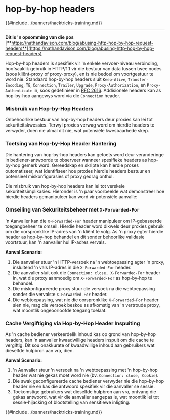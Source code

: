 # hop-by-hop headers

{{#include ../banners/hacktricks-training.md}}

---

**Dit is 'n opsomming van die pos** [**https://nathandavison.com/blog/abusing-http-hop-by-hop-request-headers**](https://nathandavison.com/blog/abusing-http-hop-by-hop-request-headers)

Hop-by-hop headers is spesifiek vir 'n enkele vervoer-niveau verbinding, hoofsaaklik gebruik in HTTP/1.1 vir die bestuur van data tussen twee nodes (soos kliënt-proxy of proxy-proxy), en is nie bedoel om voortgestuur te word nie. Standaard hop-by-hop headers sluit `Keep-Alive`, `Transfer-Encoding`, `TE`, `Connection`, `Trailer`, `Upgrade`, `Proxy-Authorization`, en `Proxy-Authenticate` in, soos gedefinieer in [RFC 2616](https://tools.ietf.org/html/rfc2616#section-13.5.1). Addisionele headers kan as hop-by-hop aangewys word via die `Connection` header.

### Misbruik van Hop-by-Hop Headers

Onbehoorlike bestuur van hop-by-hop headers deur proxies kan lei tot sekuriteitskwessies. Terwyl proxies verwag word om hierdie headers te verwyder, doen nie almal dit nie, wat potensiële kwesbaarhede skep.

### Toetsing van Hop-by-Hop Header Hantering

Die hantering van hop-by-hop headers kan getoets word deur veranderinge in bediener-antwoorde te observeer wanneer spesifieke headers as hop-by-hop gemerk word. Gereedskap en skripte kan hierdie proses outomatiseer, wat identifiseer hoe proxies hierdie headers bestuur en potensieel miskonfigurasies of proxy gedrag onthul.

Die misbruik van hop-by-hop headers kan lei tot verskeie sekuriteitsimplikasies. Hieronder is 'n paar voorbeelde wat demonstreer hoe hierdie headers gemanipuleer kan word vir potensiële aanvalle:

### Omseiling van Sekuriteitsbeheer met `X-Forwarded-For`

'n Aanvaller kan die `X-Forwarded-For` header manipuleer om IP-gebaseerde toegangbeheer te omseil. Hierdie header word dikwels deur proxies gebruik om die oorspronklike IP-adres van 'n kliënt te volg. As 'n proxy egter hierdie header as hop-by-hop behandel en dit sonder behoorlike validasie voortstuur, kan 'n aanvaller hul IP-adres vervals.

**Aanval Scenario:**

1. Die aanvaller stuur 'n HTTP-versoek na 'n webtoepassing agter 'n proxy, insluitend 'n vals IP-adres in die `X-Forwarded-For` header.
2. Die aanvaller sluit ook die `Connection: close, X-Forwarded-For` header in, wat die proxy aanmoedig om `X-Forwarded-For` as hop-by-hop te behandel.
3. Die miskonfigureerde proxy stuur die versoek na die webtoepassing sonder die vervalste `X-Forwarded-For` header.
4. Die webtoepassing, wat nie die oorspronklike `X-Forwarded-For` header sien nie, mag die versoek beskou as afkomstig van 'n vertroude proxy, wat moontlik ongeoorloofde toegang toelaat.

### Cache Vergiftiging via Hop-by-Hop Header Inspuiting

As 'n cache bediener verkeerdelik inhoud kas op grond van hop-by-hop headers, kan 'n aanvaller kwaadwillige headers inspuit om die cache te vergiftig. Dit sou onakkurate of kwaadwillige inhoud aan gebruikers wat dieselfde hulpbron aan vra, dien.

**Aanval Scenario:**

1. 'n Aanvaller stuur 'n versoek na 'n webtoepassing met 'n hop-by-hop header wat nie gekas moet word nie (bv. `Connection: close, Cookie`).
2. Die swak geconfigureerde cache bediener verwyder nie die hop-by-hop header nie en kas die antwoord spesifiek vir die aanvaller se sessie.
3. Toekomstige gebruikers wat dieselfde hulpbron aan vra, ontvang die gekas antwoord, wat vir die aanvaller aangepas is, wat moontlik lei tot sessie-hijacking of blootstelling van sensitiewe inligting.

{{#include ../banners/hacktricks-training.md}}
